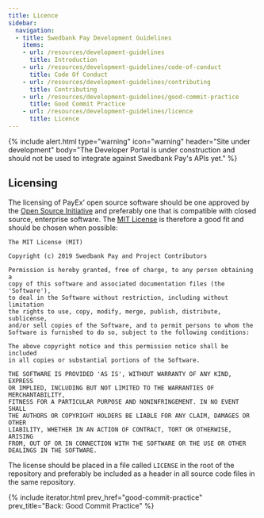 ```yaml
---
title: Licence
sidebar:
  navigation:
  - title: Swedbank Pay Development Guidelines
    items:
    - url: /resources/development-guidelines
      title: Introduction
    - url: /resources/development-guidelines/code-of-conduct
      title: Code Of Conduct
    - url: /resources/development-guidelines/contributing
      title: Contributing
    - url: /resources/development-guidelines/good-commit-practice
      title: Good Commit Practice
    - url: /resources/development-guidelines/licence
      title: Licence
---
```


{% include alert.html type="warning"
                      icon="warning"
                      header="Site under development"
                      body="The Developer Portal is under construction and 
                      should not be used to integrate against Swedbank Pay's 
                      APIs yet." %}

## Licensing

The licensing of PayEx’ open source software should be one approved by the 
[Open Source Initiative][open-source-initiative] and preferably one that is 
compatible with closed source, enterprise software. The 
[MIT License][mit-license] is therefore a good fit and should be chosen when 
possible:

```http
The MIT License (MIT)

Copyright (c) 2019 Swedbank Pay and Project Contributors

Permission is hereby granted, free of charge, to any person obtaining a
copy of this software and associated documentation files (the 'Software'),
to deal in the Software without restriction, including without limitation
the rights to use, copy, modify, merge, publish, distribute, sublicense,
and/or sell copies of the Software, and to permit persons to whom the
Software is furnished to do so, subject to the following conditions:

The above copyright notice and this permission notice shall be included
in all copies or substantial portions of the Software.

THE SOFTWARE IS PROVIDED 'AS IS', WITHOUT WARRANTY OF ANY KIND, EXPRESS
OR IMPLIED, INCLUDING BUT NOT LIMITED TO THE WARRANTIES OF MERCHANTABILITY,
FITNESS FOR A PARTICULAR PURPOSE AND NONINFRINGEMENT. IN NO EVENT SHALL
THE AUTHORS OR COPYRIGHT HOLDERS BE LIABLE FOR ANY CLAIM, DAMAGES OR OTHER
LIABILITY, WHETHER IN AN ACTION OF CONTRACT, TORT OR OTHERWISE, ARISING
FROM, OUT OF OR IN CONNECTION WITH THE SOFTWARE OR THE USE OR OTHER
DEALINGS IN THE SOFTWARE.
```

The license should be placed in a file called `LICENSE` in the root of the 
repository and preferably be included as a header in all source code files in 
the same repository.

{% include iterator.html prev_href="good-commit-practice" prev_title="Back: 
Good Commit Practice" %}

[open-source-initiative]: https://opensource.org/
[mit-license]: https://opensource.org/licenses/MIT
